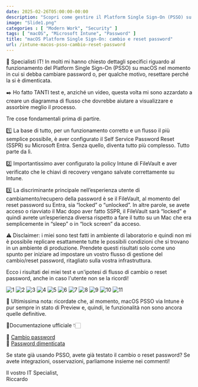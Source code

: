 ```yaml
---
date: 2025-02-26T05:00:00-00:00
description: "Scopri come gestire il Platform Single Sign-On (PSSO) su macOS durante il cambio o il reset della password."
image: "Slide1.png"
categories : [ "Modern Work", "Security" ]
tags: [ "macOS", "Microsoft Intune", "Password" ]
title: "macOS Platform Single Sign-On: cambio e reset password"
url: /intune-macos-psso-cambio-reset-password
---
```

🚀 Specialisti IT! In molti mi hanno chiesto dettagli specifici riguardo al funzionamento del Platform Single Sign-On (PSSO) su macOS nel momento in cui si debba cambiare password o, per qualche motivo, resettare perché la si è dimenticata.

✒️ Ho fatto TANTI test e, anziché un video, questa volta mi sono azzardato a creare un diagramma di flusso che dovrebbe aiutare a visualizzare e assorbire meglio il processo.

Tre cose fondamentali prima di partire.

1️⃣ La base di tutto, per un funzionamento corretto e un flusso il più semplice possibile, è aver configurato il Self Service Password Reset (SSPR) su Microsoft Entra. Senza quello, diventa tutto più complesso. Tutto parte da lì.

2️⃣ Importantissimo aver configurato la policy Intune di FileVault e aver verificato che le chiavi di recovery vengano salvate correttamente su Intune.

3️⃣ La discriminante principale nell’esperienza utente di cambiamento/recupero della password è se il FileVault, al momento del reset password su Entra, sia “locked” o “unlocked”. In altre parole, se avete acceso o riavviato il Mac dopo aver fatto SSPR, il FileVault sarà “locked” e quindi avrete un’esperienza diversa rispetto a fare il tutto su un Mac che era semplicemente in “sleep” o in “lock screen” da acceso.

⚠️ Disclaimer: i miei sono test fatti in ambiente di laboratorio e quindi non mi è possibile replicare esattamente tutte le possibili condizioni che si trovano in un ambiente di produzione. Prendete questi risultati solo come uno spunto per iniziare ad impostare un vostro flusso di gestione del cambio/reset password, ritagliato sulla vostra infrastruttura.

Ecco i risultati dei miei test e un'ipotesi di flusso di cambio o reset password, anche in caso l'utente non se la ricordi!

![1](Slide1.PNG) ![2](Slide2.PNG) ![3](Slide3.PNG) ![4](Slide4.PNG) ![5](Slide5.PNG) ![6](Slide6.PNG) ![7](Slide7.PNG) ![8](Slide8.PNG) ![9](Slide9.PNG) ![10](Slide10.PNG) ![11](Slide11.PNG)

📝 Ultimissima nota: ricordate che, al momento, macOS PSSO via Intune è pur sempre in stato di Preview e, quindi, le funzionalità non sono ancora quelle definitive.

📄Documentazione ufficiale 👇🏻

🔗 [Cambio password](https://learn.microsoft.com/en-us/entra/identity/devices/troubleshoot-macos-platform-single-sign-on-extension?tabs=macOS14#how-can-i-change-my-password-when-using-platform-sso)  
🔗 [Password dimenticata](https://learn.microsoft.com/en-us/entra/identity/devices/troubleshoot-macos-platform-single-sign-on-extension?tabs=macOS14#what-should-i-do-if-i-forget-my-password)

Se state già usando PSSO, avete già testato il cambio o reset password? Se avete integrazioni, osservazioni, parliamone insieme nei commenti!

Il vostro IT Specialist,  
Riccardo